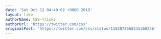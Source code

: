 ```yaml
---
date: 'Sat Oct 12 04:40:02 +0000 2019'
layout: like
authorName: CSS-Tricks
authorUrl: 'https://twitter.com/css'
originalPost: 'https://twitter.com/css/status/1182878568235360256'
---
```

